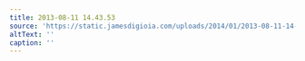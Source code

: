 ```yaml
---
title: 2013-08-11 14.43.53
source: 'https://static.jamesdigioia.com/uploads/2014/01/2013-08-11-14-43-53-scaled.jpg'
altText: ''
caption: ''
---
```


